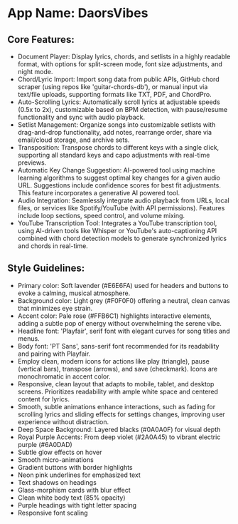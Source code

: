 # **App Name**: DaorsVibes

## Core Features:

- Document Player: Display lyrics, chords, and setlists in a highly readable format, with options for split-screen mode, font size adjustments, and night mode.
- Chord/Lyric Import: Import song data from public APIs, GitHub chord scraper (using repos like 'guitar-chords-db'), or manual input via text/file uploads, supporting formats like TXT, PDF, and ChordPro.
- Auto-Scrolling Lyrics: Automatically scroll lyrics at adjustable speeds (0.5x to 2x), customizable based on BPM detection, with pause/resume functionality and sync with audio playback.
- Setlist Management: Organize songs into customizable setlists with drag-and-drop functionality, add notes, rearrange order, share via email/cloud storage, and archive sets.
- Transposition: Transpose chords to different keys with a single click, supporting all standard keys and capo adjustments with real-time previews.
- Automatic Key Change Suggestion: AI-powered tool using machine learning algorithms to suggest optimal key changes for a given audio URL. Suggestions include confidence scores for best fit adjustments. This feature incorporates a generative AI powered tool.
- Audio Integration: Seamlessly integrate audio playback from URLs, local files, or services like Spotify/YouTube (with API permissions). Features include loop sections, speed control, and volume mixing.
- YouTube Transcription Tool: Integrates a YouTube transcription tool, using AI-driven tools like Whisper or YouTube's auto-captioning API combined with chord detection models to generate synchronized lyrics and chords in real-time.

## Style Guidelines:

- Primary color: Soft lavender (#E6E6FA) used for headers and buttons to evoke a calming, musical atmosphere.
- Background color: Light grey (#F0F0F0) offering a neutral, clean canvas that minimizes eye strain.
- Accent color: Pale rose (#FFB6C1) highlights interactive elements, adding a subtle pop of energy without overwhelming the serene vibe.
- Headline font: 'Playfair', serif font with elegant curves for song titles and menus.
- Body font: 'PT Sans', sans-serif font recommended for its readability and pairing with Playfair.
- Employ clean, modern icons for actions like play (triangle), pause (vertical bars), transpose (arrows), and save (checkmark). Icons are monochromatic in accent color.
- Responsive, clean layout that adapts to mobile, tablet, and desktop screens. Prioritizes readability with ample white space and centered content for lyrics.
- Smooth, subtle animations enhance interactions, such as fading for scrolling lyrics and sliding effects for settings changes, improving user experience without distraction.
- Deep Space Background: Layered blacks (#0A0A0F) for visual depth
- Royal Purple Accents: From deep violet (#2A0A45) to vibrant electric purple (#6A0DAD)
- Subtle glow effects on hover
- Smooth micro-animations
- Gradient buttons with border highlights
- Neon pink underlines for emphasized text
- Text shadows on headings
- Glass-morphism cards with blur effect
- Clean white body text (85% opacity)
- Purple headings with tight letter spacing
- Responsive font scaling